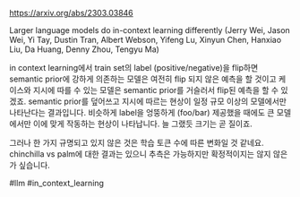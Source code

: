https://arxiv.org/abs/2303.03846

Larger language models do in-context learning differently (Jerry Wei, Jason Wei, Yi Tay, Dustin Tran, Albert Webson, Yifeng Lu, Xinyun Chen, Hanxiao Liu, Da Huang, Denny Zhou, Tengyu Ma)

in context learning에서 train set의 label (positive/negative)을 flip하면 semantic prior에 강하게 의존하는 모델은 여전히 flip 되지 않은 예측을 할 것이고 케이스와 지시에 따를 수 있는 모델은 semantic prior를 거슬러서 flip된 예측을 할 수 있겠죠. semantic prior를 덮어쓰고 지시에 따르는 현상이 일정 규모 이상의 모델에서만 나타난다는 결과입니다. 비슷하게 label을 엉뚱하게 (foo/bar) 제공했을 때에도 큰 모델에서만 이에 맞게 작동하는 현상이 나타납니다. 늘 그랬듯 크기는 곧 질이죠.

그러나 한 가지 규명되고 있지 않은 것은 학습 토큰 수에 따른 변화일 것 같네요. chinchilla vs palm에 대한 결과는 있으니 추측은 가능하지만 확정적이지는 않지 않은가 싶습니다.

#llm #in_context_learning 